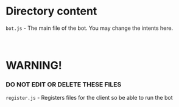 # Directory content

`bot.js` - The main file of the bot. You may change the intents here. </br>
<br>
<br>
<h1> WARNING! </h1>
<h3> DO NOT EDIT OR DELETE THESE FILES </h3>

`register.js` -  Registers files for the client so be able to run the bot</br>
